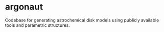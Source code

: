 # argonaut
Codebase for generating astrochemical disk models using publicly available tools and parametric structures.

